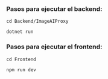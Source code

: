 ### Pasos para ejecutar el backend:

`cd Backend/ImageAIProxy`

`dotnet run`

### Pasos para ejecutar el frontend:

`cd Frontend`

`npm run dev`
